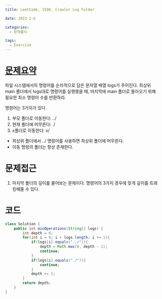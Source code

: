 ```yaml
---
title: LeetCode, 1598. Crawler Log Folder

date: 2023-2-6

categories:
  - 문제풀이

tags:
  - Exercise
---
```


# [문제요약](https://leetcode.com/problems/crawler-log-folder/description/)

파일 시스템에서의 명령어를 순차적으로 담은 문자열 배열 logs가 주어진다. 최상위 main 폴더에서 logs대로 명령어를 실행했을 때, 마지막에 main 폴더로 돌아오기 위해 필요한 최소 명령어 수를 반환하라.

명령어는 3가지가 있다.

1. 부모 폴더로 이동한다: ../
2. 현재 폴더에 머무른다: ./
3. x폴더로 이동한다: x/

- 최상위 폴더에서 ../ 명렁어를 사용하면 최상위 폴더에 머무른다.
- 이동 명령의 폴더는 항상 존재한다.

# 문제접근

1. 마지막 폴더의 깊이를 물어보는 문제이다. 명령어의 3가지 경우에 맞게 깊이를 트래킹해줄 수 있다.

# 코드

```java
class Solution {
    public int minOperations(String[] logs) {
        int depth = 0;
        for(int i = 0; i < logs.length; i += 1){
            if(logs[i].equals("../")){
                depth = Math.max(0, depth - 1);
                continue;
            }
            if(logs[i].equals("./")){
                continue;
            }
            depth += 1;
        }
        return depth;
    }
}
```
